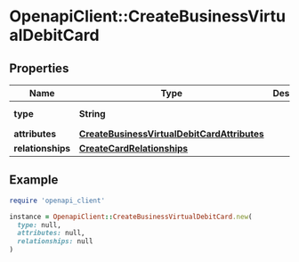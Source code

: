 # OpenapiClient::CreateBusinessVirtualDebitCard

## Properties

| Name | Type | Description | Notes |
| ---- | ---- | ----------- | ----- |
| **type** | **String** |  | [default to &#39;businessVirtualDebitCard&#39;] |
| **attributes** | [**CreateBusinessVirtualDebitCardAttributes**](CreateBusinessVirtualDebitCardAttributes.md) |  |  |
| **relationships** | [**CreateCardRelationships**](CreateCardRelationships.md) |  |  |

## Example

```ruby
require 'openapi_client'

instance = OpenapiClient::CreateBusinessVirtualDebitCard.new(
  type: null,
  attributes: null,
  relationships: null
)
```

